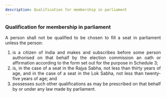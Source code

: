 ```yaml
---
description: Qualification for membership in parliament
---
```


### Qualification for membership in parliament
<div style="text-align: justify">

A person shall not be qualified to be chosen to fill a seat in parliament unless the person:

</div>

1. <div style="text-align: justify"> is a citizen of India and makes and subscribes before some person authorised on that behalf by the election commission an oath or affirmation according to the form set out for the purpose in Schedule 3;
2. <div style="text-align: justify"> is, in the case of a seat in the Rajya Sabha, not less than thirty years of age, and in the case of a seat in the Lok Sabha, not less than twenty-five years of age; and
3. <div style="text-align: justify"> possesses such other qualifications as may be prescribed on that behalf by or under any law made by parliament.
